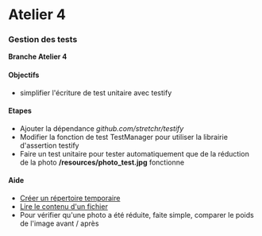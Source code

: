 # Atelier 4
### Gestion des tests

**Branche Atelier 4**

#### Objectifs

* simplifier l'écriture de test unitaire avec testify

#### Etapes

* Ajouter la dépendance _github.com/stretchr/testify_
* Modifier la fonction de test TestManager pour utiliser la librairie d'assertion testify
* Faire un test unitaire pour tester automatiquement que de la réduction de la photo **/resources/photo_test.jpg** fonctionne

#### Aide

* [Créer un répertoire temporaire](https://pkg.go.dev/io/ioutil#TempDir)
* [Lire le contenu d'un fichier](https://pkg.go.dev/io/ioutil#ReadFile)
* Pour vérifier qu'une photo a été réduite, faite simple, comparer le poids de l'image avant / après
